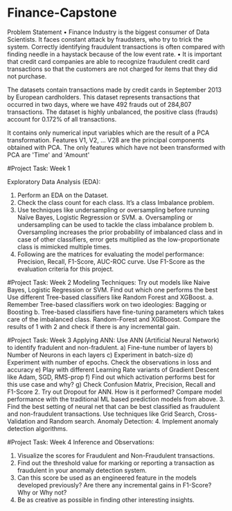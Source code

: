 # Finance-Capstone


Problem Statement
•	Finance Industry is the biggest consumer of Data Scientists. It faces constant attack by fraudsters, who try to trick the system. Correctly identifying fraudulent transactions is often compared with finding needle in a haystack because of the low event rate. 
•	It is important that credit card companies are able to recognize fraudulent credit card transactions so that the customers are not charged for items that they did not purchase.

The datasets contain transactions made by credit cards in September 2013 by European cardholders. This dataset represents transactions that occurred in two days, where we have 492 frauds out of 284,807 transactions. The dataset is highly unbalanced, the positive class (frauds) account for 0.172% of all transactions.
  

 
It contains only numerical input variables which are the result of a PCA transformation. 
Features V1, V2, ... V28 are the principal components obtained with PCA. 
The only features which have not been transformed with PCA are 'Time' and 'Amount'
 
 #Project Task: Week 1

Exploratory Data Analysis (EDA):
1.    Perform an EDA on the Dataset.
2.    Check the class count for each class. It’s a class Imbalance problem.
3.    Use techniques like undersampling or oversampling before running Naïve Bayes, Logistic Regression or SVM.
       a.    Oversampling or undersampling can be used to tackle the class imbalance problem
       b.    Oversampling increases the prior probability of imbalanced class and in case of other classifiers, error gets multiplied as the low-proportionate class is mimicked multiple times.
4.    Following are the matrices for evaluating the model performance: Precision, Recall, F1-Score, AUC-ROC curve. Use F1-Score as the evaluation criteria for this project.

#Project Task: Week 2
Modeling Techniques:
Try out models like Naive Bayes, Logistic Regression or SVM. Find out which one performs the best
Use different Tree-based classifiers like Random Forest and XGBoost. 
       a.    Remember Tree-based classifiers work on two ideologies: Bagging or Boosting
       b.    Tree-based classifiers have fine-tuning parameters which takes care of the imbalanced class. Random-Forest and XGBboost.
Compare the results of 1 with 2 and check if there is any incremental gain.

#Project Task: Week 3
Applying ANN:
Use ANN (Artificial Neural Network) to identify fradulent and non-fradulent.
       a)    Fine-tune number of layers
       b)    Number of Neurons in each layers
       c)    Experiment in batch-size
       d)    Experiment with number of epochs. Check the observations in loss and accuracy
       e)    Play with different Learning Rate variants of Gradient Descent like Adam, SGD, RMS-prop
       f)    Find out which activation performs best for this use case and why?
       g)    Check Confusion Matrix, Precision, Recall and F1-Score
2.    Try out Dropout for ANN. How is it performed? Compare model performance with the traditional ML based prediction models from
       above. 
3.    Find the best setting of neural net that can be best classified as fraudulent and non-fraudulent transactions. Use
       techniques like Grid Search, Cross-Validation and Random search.
Anomaly Detection:
4.     Implement anomaly detection algorithms.
 
#Project Task: Week 4
Inference and Observations:
1.	Visualize the scores for Fraudulent and Non-Fraudulent transactions.
2.	Find out the threshold value for marking or reporting a transaction as fraudulent in your anomaly detection system.
3.	Can this score be used as an engineered feature in the models developed previously? Are there any incremental gains in F1-Score? Why or Why not?
4.	Be as creative as possible in finding other interesting insights.

